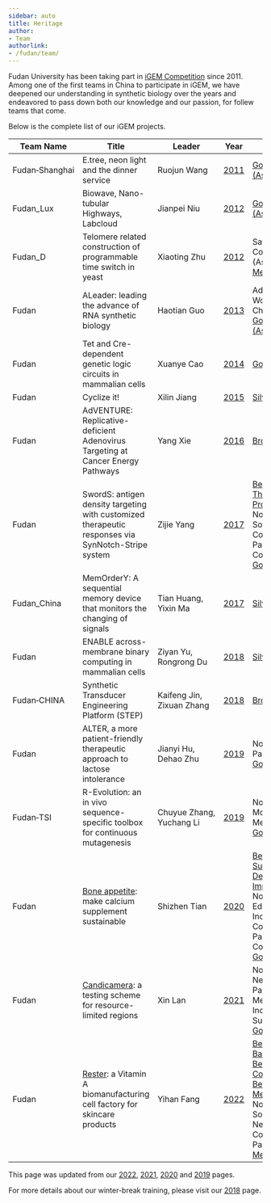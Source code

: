 ```yaml
---
sidebar: auto
title: Heritage
author:
- Team
authorlink:
- /fudan/team/
---
```


Fudan University has been taking part in [iGEM Competition](https://old.igem.org/Timeline) since 2011. Among one of the first teams in China to participate in iGEM, we have deepened our understanding in synthetic biology over the years and endeavored to pass down both our knowledge and our passion, for follew teams that come.

Below is the complete list of our iGEM projects.

<table>
  <thead><tr><th>Team&#160;Name</th><th>Title</th><th>Leader</th><th>Year</th><th>Awards</th><th>Social</th></tr></thead>
  <tbody>
    <tr><td>Fudan&#8209;Shanghai</td><td>E.tree, neon light and the dinner service</td><td>Ruojun&#160;Wang</td><td><a href="https://old.igem.org/Team.cgi?team_id=604" rel="noreferrer" target="_blank">2011</a></td>
      <td><a href="https://old.igem.org/Results?year=2011&amp;division=igem&amp;region=Asia" target="_blank">Gold Medal (Asia)</a></td>
      <td></td></tr>
    <tr><td>Fudan_Lux</td><td>Biowave, Nano-tubular Highways, Labcloud</td><td>Jianpei&#160;Niu</td><td><a href="https://old.igem.org/Team.cgi?team_id=785" rel="noreferrer" target="_blank">2012</a></td>
      <td><a href="https://old.igem.org/Results?year=2012&amp;division=igem&amp;region=Asia" target="_blank">Gold Medal (Asia)</a></td>
      <td></td></tr>
    <tr><td>Fudan_D</td><td>Telomere related construction of programmable time switch in yeast</td><td>Xiaoting&#160;Zhu</td><td><a href="https://old.igem.org/Team.cgi?team_id=798" rel="noreferrer" target="_blank">2012</a></td>
      <td>Safety Commendation (Asia); <a href="https://old.igem.org/Results?year=2012&amp;division=igem&amp;region=Asia" target="_blank">Silver Medal (Asia)</a></td>
      <td><img style="width:18px;display:block;" src="https://static.igem.wiki/teams/4765/wiki/czy/twitter-logo-colored-grey-czy.svg" alt="twitter" />FDU_iGEM</td></tr>
    <tr><td>Fudan</td><td>ALeader: leading the advance of RNA synthetic biology</td><td>Haotian&#160;Guo</td><td><a href="https://old.igem.org/Team.cgi?team_id=1100" rel="noreferrer" target="_blank">2013</a></td>
      <td>Advance to World Championship; <a href="https://old.igem.org/Results?year=2013&amp;division=igem&amp;region=Asia" target="_blank">Gold Medal (Asia)</a></td>
      <td></td></tr>
    <tr><td>Fudan</td><td>Tet and Cre-dependent genetic logic circuits in mammalian cells</td><td>Xuanye&#160;Cao</td><td><a href="https://old.igem.org/Team.cgi?team_id=1440" rel="noreferrer" target="_blank">2014</a></td>
      <td><a href="https://old.igem.org/Results?year=2014&amp;division=igem" target="_blank">Gold Medal</a></td>
      <td></td></tr>
    <tr><td>Fudan</td><td>Cyclize it!</td><td>Xilin&#160;Jiang</td><td><a href="https://old.igem.org/Team.cgi?team_id=1777" rel="noreferrer" target="_blank">2015</a></td>
      <td><a href="https://old.igem.org/Results?year=2015&amp;division=igem" target="_blank">Silver Medal</a></td>
      <td></td></tr>
    <tr><td>Fudan</td><td>AdVENTURE: Replicative-deficient Adenovirus Targeting at Cancer Energy Pathways</td><td>Yang&#160;Xie</td><td><a href="https://old.igem.org/Team.cgi?team_id=1925" rel="noreferrer" target="_blank">2016</a></td>
      <td><a href="https://old.igem.org/Results?year=2016&amp;division=igem" target="_blank">Bronze Medal</a></td>
      <td></td></tr>
    <tr><td>Fudan</td><td>SwordS: antigen density targeting with customized therapeutic responses via SynNotch-Stripe system</td><td>Zijie&#160;Yang</td><td><a href="https://old.igem.org/Team.cgi?team_id=2446" rel="noreferrer" target="_blank">2017</a></td>
      <td><a href="https://2017.igem.org/Competition/Results" target="_blank">Best Therapeutics Project</a>; Nominated for Software, New Composite Part, Part Collection; <a href="https://old.igem.org/Results?year=2017&amp;division=igem" target="_blank">Gold Medal</a></td>
      <td><img style="width:18px;display:block" src="https://static.igem.wiki/teams/4765/wiki/czy/twitter-logo-colored-grey-czy.svg" alt="twitter" />Fudan_iGEM</td></tr>
    <tr><td>Fudan_China</td><td>MemOrderY: A sequential memory device that monitors the changing of signals</td><td>Tian&#160;Huang, Yixin&#160;Ma</td><td><a href="https://old.igem.org/Team.cgi?team_id=2460" rel="noreferrer" target="_blank">2017</a></td>
      <td><a href="https://old.igem.org/Results?year=2017&amp;division=igem" target="_blank">Silver Medal</a></td>
      <td></td></tr>
    <tr><td>Fudan</td><td>ENABLE across-membrane binary computing in mammalian cells</td><td>Ziyan&#160;Yu, Rongrong&#160;Du</td><td><a href="https://old.igem.org/Team.cgi?team_id=2549" rel="noreferrer" target="_blank">2018</a></td>
      <td><a href="https://old.igem.org/Results?year=2018&amp;division=igem" target="_blank">Silver Medal</a></td>
      <td><img style="width:18px;display:block" src="https://static.igem.wiki/teams/4765/wiki/czy/twitter-logo-colored-grey-czy.svg" alt="twitter" />Fudan_iGEM</td></tr>
    <tr><td>Fudan&#8209;CHINA</td><td>Synthetic Transducer Engineering Platform (STEP)</td><td>Kaifeng&#160;Jin, Zixuan&#160;Zhang</td><td><a href="https://old.igem.org/Team.cgi?team_id=2886" rel="noreferrer" target="_blank">2018</a></td>
      <td><a href="https://old.igem.org/Results?year=2018&amp;division=igem" target="_blank">Bronze Medal</a></td>
      <td></td></tr>
    <tr><td>Fudan</td><td>ALTER, a more patient-friendly therapeutic approach to lactose intolerance</td><td>Jianyi&#160;Hu, Dehao&#160;Zhu</td><td><a href="https://old.igem.org/Team.cgi?team_id=3245" rel="noreferrer" target="_blank">2019</a></td>
      <td>Nominated for Part Collection; <a href="https://old.igem.org/Results?year=2019&amp;division=igem" target="_blank">Gold Medal</a></td>
      <td><img style="width:18px;display:block" src="https://static.igem.wiki/teams/4765/wiki/czy/twitter-logo-colored-grey-czy.svg" alt="twitter" />IgemF</td></tr>
    <tr><td>Fudan&#8209;TSI</td><td>R-Evolution: an in vivo sequence-specific toolbox for continuous mutagenesis</td><td>Chuyue&#160;Zhang, Yuchang&#160;Li</td><td><a href="https://old.igem.org/Team.cgi?team_id=3257" rel="noreferrer" target="_blank">2019</a></td>
      <td>Nominated for Model, Measurement; <a href="https://old.igem.org/Results?year=2019&amp;division=igem" target="_blank">Gold Medal</a></td>
      <td><img style="width:18px;display:block" src="https://static.igem.wiki/teams/4765/wiki/czy/twitter-logo-colored-grey-czy.svg" alt="twitter" />Fudan_iGEM</td></tr>
    <tr><td>Fudan</td><td><a href="https://video.igem.org/w/g5dMeUWTQR7epNvkBJ41Xd" target="_blank">Bone appetite</a>: make calcium supplement sustainable</td><td>Shizhen&#160;Tian</td><td><a href="https://old.igem.org/Team.cgi?team_id=3606" rel="noreferrer" target="_blank">2020</a></td>
      <td><a href="https://2020.igem.org/Competition/Results" target="_blank">Best Sustainable Development Impact</a>; Nominated for Education, Inclusive, New Compositie Part, Part Collection; <a href="https://old.igem.org/Results?year=2020&amp;division=igem" target="_blank">Gold Medal</a></td>
      <td><img style="width:18px;display:block" src="https://static.igem.wiki/teams/4765/wiki/czy/twitter-logo-colored-grey-czy.svg" alt="twitter" />Fudan_iGEM</td></tr>
    <tr><td>Fudan</td><td><a href="https://video.igem.org/w/7nsVni1Fc2HXbewZ6U3quV" target="_blank">Candicamera</a>: a testing scheme for resource-limited regions</td><td>Xin&#160;Lan</td><td><a href="https://old.igem.org/Team.cgi?team_id=3790" rel="noreferrer" target="_blank">2021</a></td>
      <td>Nominated for New Basic Part, Measurement, Inclusivity, Sustainability; <a href="https://old.igem.org/Results?year=2021&amp;division=igem" target="_blank">Gold Medal</a></td>
      <td><img style="width:18px;display:block" src="https://static.igem.wiki/teams/4765/wiki/czy/twitter-logo-colored-grey-czy.svg" alt="wechat" />Fudan_iGEM</td></tr>
    <tr><td>Fudan</td><td><a href="https://video.igem.org/w/5iD5aPZDNkiiezQcNeH42o" target="_blank">Rester</a>: a Vitamin A biomanufacturing cell factory for skincare products</td><td>Yihan&#160;Fang</td><td><a href="https://old.igem.org/Team.cgi?team_id=4162" rel="noreferrer" target="_blank">2022</a></td>
      <td><a href="https://jamboree.igem.org/2022/results/special-awards" target="_blank">Best New Basic Part, Best Part Collection, Best Measurement</a>; Nominated for Software Tool, New Compositie Part; <a href="https://old.igem.org/Results?year=2022&amp;division=igem" target="_blank">Gold Medal</a></td>
      <td><img style="width:18px;display:block" src="https://static.igem.wiki/teams/4765/wiki/czy/twitter-logo-colored-grey-czy.svg" alt="wechat" />Fudan_iGEM</td></tr>
  </tbody>
</table>

This page was updated from our [2022](https://2022.igem.wiki/fudan/heritage), [2021](https://2021.igem.org/Team:Fudan/Heritage), [2020](https://2020.igem.org/Team:Fudan/Heritage) and [2019](https://2019.igem.org/Team:Fudan-TSI/Heritage) pages.

For more details about our winter-break training, please visit our [2018](http://2018.igem.org/Team:Fudan/Heritage) page.

